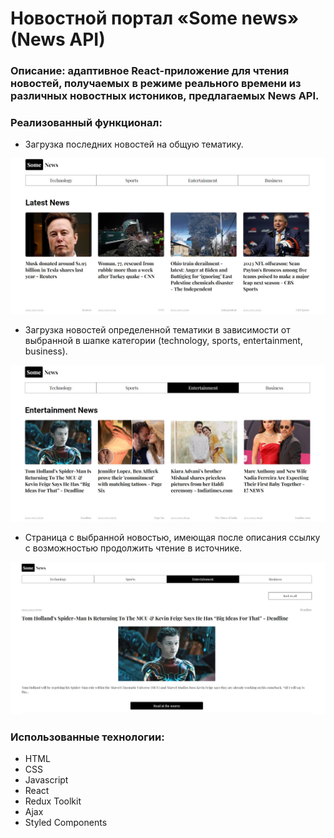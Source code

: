 
# Новостной портал «Some news» (News API)

### Описание: адаптивное React-приложение для чтения новостей, получаемых в режиме реального времени из различных новостных истоников, предлагаемых News API.
### Реализованный функционал:
* Загрузка последних новостей на общую тематику.

<!-- ![Main page](./screenshots/mainpage.jpg)   -->
<img src="./screenshots/mainpage.jpg" style="width: 600px" />

* Загрузка новостей определенной тематики в зависимости от выбранной в шапке категории (technology, sports, entertainment, business).

<!-- ![Category page](./screenshots/categorypage.jpg) -->
<img src="./screenshots/categorypage.jpg" style="width: 600px" />

* Страница с выбранной новостью, имеющая после описания ссылку с возможностью продолжить чтение в источнике.

<!-- ![One news page](./screenshots/onenewspage_1.jpg) -->
<img src="./screenshots/onenewspage_1.jpg" style="width: 600px" />

### Использованные технологии:
* HTML
* CSS
* Javascript
* React
* Redux Toolkit
* Ajax
* Styled Components
